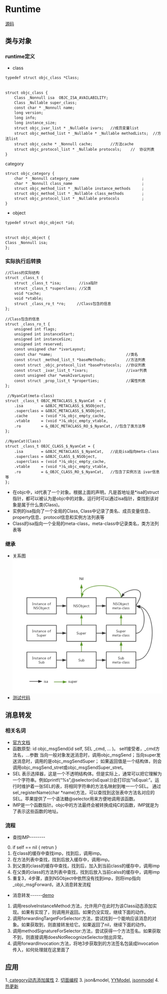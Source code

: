 # Runtime
[源码](https://opensource.apple.com/tarballs/objc4/)
## 类与对象
### runtime定义
* class
```
typedef struct objc_class *Class;


struct objc_class {
    Class _Nonnull isa  OBJC_ISA_AVAILABILITY;
    Class _Nullable super_class;                              
    const char * _Nonnull name;                             
    long version;                              
    long info;                                                
    long instance_size;                                     
    struct objc_ivar_list * _Nullable ivars;   //成员变量list              
    struct objc_method_list * _Nullable * _Nullable methodLists;  //方法list                  
    struct objc_cache * _Nonnull cache;        //方法cache   
    struct objc_protocol_list * _Nullable protocols;    //  协议列表  
}
```
category
```
struct objc_category {
    char * _Nonnull category_name                            ;
    char * _Nonnull class_name                               ;
    struct objc_method_list * _Nullable instance_methods     ;
    struct objc_method_list * _Nullable class_methods        ;
    struct objc_protocol_list * _Nullable protocols          ;
}
```

* object
```
typedef struct objc_object *id;


struct objc_object {
Class _Nonnull isa;
};

```
### 实际执行后转换
```
//Class的实际结构
struct _class_t {
    struct _class_t *isa;        //isa指针
    struct _class_t *superclass; //父类
    void *cache;
    void *vtable;
    struct _class_ro_t *ro;     //Class包含的信息
};
 
//Class包含的信息
struct _class_ro_t {
    unsigned int flags;
    unsigned int instanceStart;
    unsigned int instanceSize;
    unsigned int reserved;
    const unsigned char *ivarLayout;
    const char *name;                                 //类名
    const struct _method_list_t *baseMethods;         //方法列表
    const struct _objc_protocol_list *baseProtocols;  //协议列表
    const struct _ivar_list_t *ivars;                 //ivar列表
    const unsigned char *weakIvarLayout;
    const struct _prop_list_t *properties;            //属性列表
};

 //NyanCat(meta-class)
struct _class_t OBJC_METACLASS_$_NyanCat  = {
    .isa        = &OBJC_METACLASS_$_NSObject,
    .superclass = &OBJC_METACLASS_$_NSObject,
    .cache      = (void *)&_objc_empty_cache,
    .vtable     = (void *)&_objc_empty_vtable,
    .ro         = &_OBJC_METACLASS_RO_$_NyanCat, //包含了类方法等
};
 
//NyanCat(Class)
struct _class_t OBJC_CLASS_$_NyanCat = {
    .isa        = &OBJC_METACLASS_$_NyanCat,   //此处isa指向meta-class
    .superclass = &OBJC_CLASS_$_NSObject,
    .superclass = (void *)&_objc_empty_cache,
    .vtable     = (void *)&_objc_empty_vtable,
    .ro         = &_OBJC_CLASS_RO_$_NyanCat,   //包含了实例方法 ivar信息等
};
```
* 在objc中，id代表了一个对象。根据上面的声明，凡是首地址是*isa的struct指针，都可以被认为是objc中的对象。运行时可以通过isa指针，查找到该对象是属于什么类(Class)。
* 实例的isa指向了一个全局的Class, Class中记录了类名、成员变量信息、property信息、protocol信息和实例方法列表等
* Class的isa指向一个全局的meta-class，meta-class中记录类名，类方法列表等
### 继承
* 关系图 ![avatar](/类继承.jpg)
* [测试代码](/Inherit.m)

## 消息转发
### 相关名词
* [官方文档](https://developer.apple.com/library/archive/documentation/Cocoa/Conceptual/ObjCRuntimeGuide/Articles/ocrtHowMessagingWorks.html#//apple_ref/doc/uid/TP40008048-CH104-SW1)
* 函数原型: id objc_msgSend(id self, SEL _cmd, ... )。
self接受者，_cmd方法名，...参数
当向一般对象发送消息时，调用objc_msgSend；当向super发送消息时，调用的是objc_msgSendSuper； 如果返回值是一个结构体，则会调用objc_msgSend_stret或objc_msgSendSuper_stret。
* SEL 表示选择器，这是一个不透明结构体。但是实际上，通常可以把它理解为一个字符串。例如printf(“%s”,@selector(isEqual:))会打印出”isEqual:”。运行时维护着一张SEL的表，将相同字符串的方法名映射到唯一一个SEL。  通过sel_registerName(char *name)方法，可以查找到这张表中方法名对应的SEL。苹果提供了一个语法糖@selector用来方便地调用该函数。
* IMP是一个函数指针。objc中的方法最终会被转换成纯C的函数，IMP就是为了表示这些函数的地址。
### 流程
* 查找IMP--------
0. if self == nil { retrun }
1. 在class的缓存中查找imp，找到后，调用imp。
2. 在方法列表中查找，找到后放入缓存中，调用imp。
3. 到父类的class的缓存中查找，找到后，加入到当前class的缓存中，调用imp
4. 在父类的class的方法列表中查找，找到后放入当前calss的缓存中，调用imp
5. 重复3，4步骤，直到NSObject中依然没有找到imp，则将imp指向_objc_msgForward，进入消息转发流程
* 消息转发------[demo](/msg_send.m)
1. 调用resolveInstanceMethod:方法，允许用户在此时为该Class动态添加实现。如果有实现了，则调用并返回。如果仍没实现，继续下面的动作。
2. 调用forwardingTargetForSelector:方法，尝试找到一个能响应该消息的对象。如果获取到，则直接转发给它。如果返回了nil，继续下面的动作。
3. 调用methodSignatureForSelector:方法，尝试获得一个方法签名。如果获取不到，则直接调用doesNotRecognizeSelector抛出异常。
4. 调用forwardInvocation:方法，将地3步获取到的方法签名包装成Invocation传入，如何处理就在这里面了
## 应用
1.[ category动态添加属性](/associatedObject.m)
2. [切面编程](https://github.com/steipete/Aspects)
3. json&model, [YYModel](https://github.com/ibireme/YYModel), [jsonmodel](https://github.com/jsonmodel/jsonmodel)
4. [热更新](https://github.com/bang590/JSPatch)
